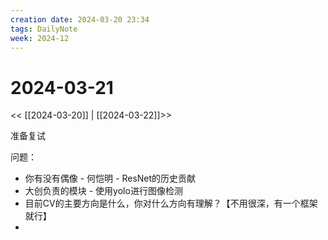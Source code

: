 ```yaml
---
creation date: 2024-03-20 23:34
tags: DailyNote
week: 2024-12
---
```


# 2024-03-21

<< [[2024-03-20]] | [[2024-03-22]]>>


准备复试



问题：
- 你有没有偶像 - 何恺明 - ResNet的历史贡献
- 大创负责的模块 - 使用yolo进行图像检测
- 目前CV的主要方向是什么，你对什么方向有理解？【不用很深，有一个框架就行】
- 